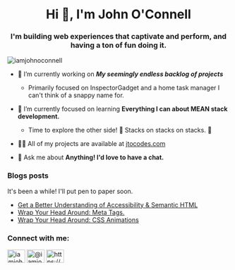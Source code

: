 <h1 align="center">Hi 👋, I'm John O'Connell</h1>
<h3 align="center">I'm building web experiences that captivate and perform, and having a ton of fun doing it.</h3>

<p align="left"> <img src="https://komarev.com/ghpvc/?username=iamjohnoconnell&label=Profile%20views&color=0e75b6&style=flat" alt="iamjohnoconnell" /> </p>

- 🔭 I’m currently working on ***My seemingly endless backlog of projects***
  - Primarily focused on InspectorGadget and a home task manager I can't think of a snappy name for.

- 🌱 I’m currently focused on learning **Everything I can about MEAN stack development.**
  - Time to explore the other side! :musical_note: Stacks on stacks on stacks. :musical_note:

- 👨‍💻 All of my projects are available at [jtocodes.com](jtocodes.com)

- 💬 Ask me about **Anything! I'd love to have a chat.**

### Blogs posts

<!-- BLOG-POST-LIST:START -->
  It's been a while! I'll put pen to paper soon.
- [Get a Better Understanding of Accessibility &amp; Semantic HTML](https://blog.jtocodes.com/get-a-better-understanding-of-accessibility-and-semantic-html)
- [Wrap Your Head Around: Meta Tags.](https://blog.jtocodes.com/wrap-your-head-around-meta-tags)
- [Wrap Your Head Around: CSS Animations](https://blog.jtocodes.com/wrap-your-head-around-css-animations)
<!-- BLOG-POST-LIST:END -->

<h3 align="left">Connect with me:</h3>
<p align="left">
<a href="https://linkedin.com/in/iamjohnoconnell" target="blank"><img align="center" src="https://raw.githubusercontent.com/rahuldkjain/github-profile-readme-generator/master/src/images/icons/Social/linked-in-alt.svg" alt="iamjohnoconnell" height="30" width="40" /></a>
<a href="https://hashnode.com/@iamjohnoconnell" target="blank"><img align="center" src="https://raw.githubusercontent.com/rahuldkjain/github-profile-readme-generator/master/src/images/icons/Social/hashnode.svg" alt="@iamjohnoconnell" height="30" width="40" /></a>
<a href="/https://blog.jtocodes.com/rss.xml" target="blank"><img align="center" src="https://raw.githubusercontent.com/rahuldkjain/github-profile-readme-generator/master/src/images/icons/Social/rss.svg" alt="https://blog.jtocodes.com/rss.xml" height="30" width="40" /></a>
</p>
